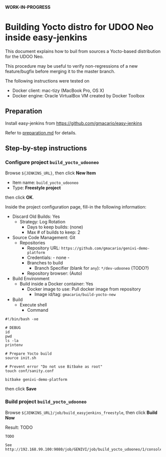 **WORK-IN-PROGRESS**

# Building Yocto distro for UDOO Neo inside easy-jenkins

This document explains how to buil from sources a Yocto-based distribution for the UDOO Neo.

This procedure may be useful to verify non-regressions of a new feature/bugfix before merging it to the master branch.

The following instructions were tested on

* Docker client: mac-tizy (MacBook Pro, OS X)
* Docker engine: Oracle VirtualBox VM created by Docker Toolbox

## Preparation

Install easy-jenkins from https://github.com/gmacario/easy-jenkins

Refer to [preparation.md](https://github.com/gmacario/easy-jenkins/blob/master/docs/preparation.md) for details.

## Step-by-step instructions

### Configure project `build_yocto_udooneo`

Browse `${JENKINS_URL}`, then click **New Item**
  - Item name: `build_yocto_udooneo`
  - Type: **Freestyle project**

  then click **OK**.
  
Inside the project configuration page, fill-in the following information:
  - Discard Old Builds: Yes
    - Strategy: Log Rotation
      - Days to keep builds: (none)
      - Max # of builds to keep: 2
  - Source Code Management: Git
    - Repositories
      - Repository URL: `https://github.com/gmacario/genivi-demo-platform`
      - Credentials: - none -
      - Branches to build
        - Branch Specifier (blank for `any`): `*/dev-udooneo` (TODO?)
      - Repository browser: (Auto)
  - Build Environment
    - Build inside a Docker container: Yes
      - Docker image to use: Pull docker image from repository
        - Image id/tag: `gmacario/build-yocto-new`
  - Build
    - Execute shell
      - Command

```
#!/bin/bash -xe

# DEBUG
id
pwd
ls -la
printenv

# Prepare Yocto build
source init.sh

# Prevent error "Do not use Bitbake as root"
touch conf/sanity.conf

bitbake genivi-demo-platform
```
  
  then click **Save**

### Build project `build_yocto_udooneo`

<!-- (2016-02-20 07:52 CET) -->

Browse `${JENKINS_URL}/job/build_easyjenkins_freestyle`, then click **Build Now**

Result: TODO

```
TODO

See http://192.168.99.100:9080/job/GENIVI/job/build_yocto_udooneo/1/console
```

<!-- EOF -->
